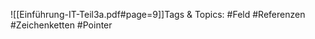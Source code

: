 
![[Einführung-IT-Teil3a.pdf#page=9]]Tags & Topics:
   #Feld
   #Referenzen
   #Zeichenketten
   #Pointer
